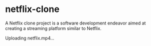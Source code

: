 # netflix-clone
A Netflix clone project is a software development endeavor aimed at creating a streaming platform similar to Netflix.


Uploading netflix.mp4…

